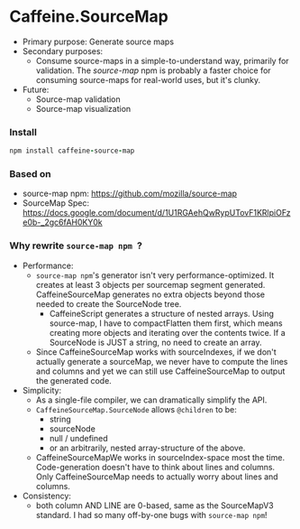 # Caffeine.SourceMap

* Primary purpose: Generate source maps
* Secondary purposes:
  * Consume source-maps in a simple-to-understand way, primarily for validation. The *source-map* npm is probably a faster choice for consuming source-maps for real-world uses, but it's clunky.
* Future:
  * Source-map validation
  * Source-map visualization

### Install

```coffeescript
npm install caffeine-source-map
```

### Based on

- source-map npm: https://github.com/mozilla/source-map
- SourceMap Spec: https://docs.google.com/document/d/1U1RGAehQwRypUTovF1KRlpiOFze0b-_2gc6fAH0KY0k

### Why rewrite `source-map npm `?

- Performance:
  - `source-map npm`'s generator isn't very performance-optimized. It creates at least 3 objects per sourcemap segment generated. CaffeineSourceMap generates no extra objects beyond those needed to create the SourceNode tree.
     - CaffeineScript generates a structure of nested arrays. Using source-map, I have to compactFlatten them first, which means creating more objects and iterating over the contents twice. If a SourceNode is JUST a string, no need to create an array.
  - Since CaffeineSourceMap works with sourceIndexes, if we don't actually generate a sourceMap, we never have to compute the lines and columns and yet we can still use CaffeineSourceMap to output the generated code.
- Simplicity:
  - As a single-file compiler, we can dramatically simplify the API.
  - `CaffeineSourceMap.SourceNode` allows `@children` to be:
     - string
     - sourceNode
     - null / undefined
     - or an arbitrarily, nested array-structure of the above.
  - CaffeineSourceMapWe works in sourceIndex-space most the time. Code-generation doesn't have to think about lines and columns. Only CaffeineSourceMap needs to actually worry about lines and columns.
- Consistency:
  - both column AND LINE are 0-based, same as the SourceMapV3 standard. I had so many off-by-one bugs with `source-map npm`!
